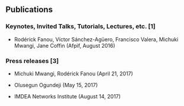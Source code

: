 ## Publications

### Keynotes, Invited Talks, Tutorials, Lectures, etc. [1]

* Rodérick Fanou, Víctor Sánchez-Agüero, Francisco Valera, Michuki Mwangi, Jane Coffin (Afpif, August 2016) 

### Press releases [3]

* Michuki Mwangi, Rodérick Fanou (April 21, 2017) 


* Olusegun Ogundeji (May 15, 2017) 

* IMDEA Networks Institute (August 14, 2017) 
